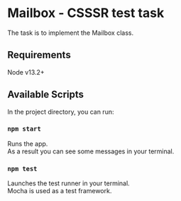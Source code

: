 # Mailbox - CSSSR test task

The task is to implement the Mailbox class.

## Requirements

Node v13.2+

## Available Scripts

In the project directory, you can run:

### `npm start`

Runs the app.<br />
As a result you can see some messages in your terminal.

### `npm test`

Launches the test runner in your terminal.<br />
Mocha is used as a test framework.